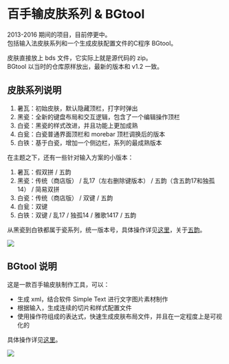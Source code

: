 # 百手输皮肤系列 & BGtool

2013-2016 期间的项目，目前停更中。  
包括输入法皮肤系列和一个生成皮肤配置文件的C程序 BGtool。

皮肤直接放上 bds 文件，它实际上就是源代码的 zip。  
BGtool 以当时的仓库原样放出，最新的版本和 v1.2 一致。

## 皮肤系列说明

1. 暑瓦：初始皮肤，默认隐藏顶栏，打字时弹出
2. 黑瓷：全新的键盘布局和交互逻辑，包含了一个编辑操作顶栏
3. 白瓷：黑瓷的样式改进，并且功能上更加成熟
4. 白瓮：白瓷普通界面顶栏和 morebar 顶栏调换后的版本
5. 白铁：基于白瓷，增加一个侧边栏，系列的最成熟版本

在主题之下，还有一些针对输入方案的小版本：

1. 暑瓦：假双拼 / 五韵
2. 黑瓷：传统（商店版） / 乱17（左右删除键版本） / 五韵（含五韵17和独孤14） / 简易双拼
3. 白瓷：传统（商店版） / 双键 / 五韵
4. 白瓮：双键
5. 白铁：双键 / 乱17 / 独孤14 / 雅歌1417 / 五韵

从黑瓷到白铁都属于瓷系列，统一版本号，具体操作详见[这里](https://gearkey.vvnote.org/index.php/post-18.html)，关于[五韵](https://gearkey.vvnote.org/index.php/post-21.html)。

![](https://disk.vvnote.org/github/baidu_input_skins/2.png)

## BGtool 说明

这是一款百手输皮肤制作工具，可以：

+ 生成 xml，结合软件 Simple Text 进行文字图片素材制作
+ 根据输入，生成连续的切片和样式配置文件
+ 使用操作符组成的表达式，快速生成皮肤布局文件，并且在一定程度上是可视化的

具体操作详见[这里](https://gearkey.vvnote.org/index.php/post-17.html)。

![](https://disk.vvnote.org/github/baidu_input_skins/1.png)

